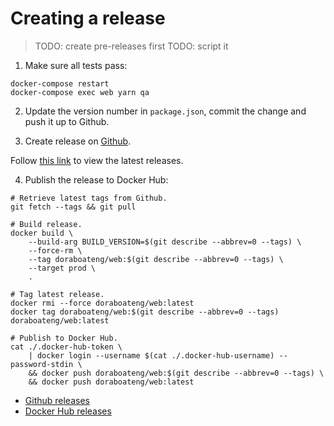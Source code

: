 # Creating a release

>TODO: create pre-releases first
>TODO: script it

1. Make sure all tests pass:

```shell
docker-compose restart
docker-compose exec web yarn qa
```

2. Update the version number in `package.json`, commit the change and push it up to Github.

3. Create release on [Github](https://github.com/kwcay/boateng-web/releases/new?target=stable).

Follow [this link](https://github.com/kwcay/boateng-web/releases) to view the latest releases.

4. Publish the release to Docker Hub:

```shell
# Retrieve latest tags from Github.
git fetch --tags && git pull

# Build release.
docker build \
    --build-arg BUILD_VERSION=$(git describe --abbrev=0 --tags) \
    --force-rm \
    --tag doraboateng/web:$(git describe --abbrev=0 --tags) \
    --target prod \
    .

# Tag latest release.
docker rmi --force doraboateng/web:latest
docker tag doraboateng/web:$(git describe --abbrev=0 --tags) doraboateng/web:latest

# Publish to Docker Hub.
cat ./.docker-hub-token \
    | docker login --username $(cat ./.docker-hub-username) --password-stdin \
    && docker push doraboateng/web:$(git describe --abbrev=0 --tags) \
    && docker push doraboateng/web:latest
```

- [Github releases](https://github.com/kwcay/boateng-web/releases)
- [Docker Hub releases](https://hub.docker.com/repository/docker/doraboateng/web/tags)
